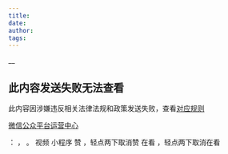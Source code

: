 ```yaml
---
title: 
date: 
author: 
tags: 
---
```



__

## 此内容发送失败无法查看

此内容因涉嫌违反相关法律法规和政策发送失败，查看[对应规则](http://mp.weixin.qq.com/mp/opshowpage?action=oplaw&id=32&t=operation/faq_index#wechat_redirect)

[微信公众平台运营中心](http://mp.weixin.qq.com/mp/opshowpage?action=main#wechat_redirect)

： ， 。 视频 小程序 赞 ，轻点两下取消赞 在看 ，轻点两下取消在看

